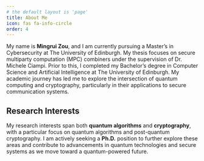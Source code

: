 ```yaml
---
# the default layout is 'page'
title: About Me
icon: fas fa-info-circle
order: 4
---
```


My name is **Mingrui Zou**, and I am currently pursuing a Master’s in Cybersecurity at The University of Edinburgh. My thesis focuses on secure multiparty computation (MPC) combiners under the supervision of Dr. Michele Ciampi. Prior to this, I completed my Bachelor’s degree in Computer Science and Artificial Intelligence at The University of Edinburgh. My academic journey has led me to explore the intersection of quantum computing and cryptography, particularly in their applications to secure communication systems.

## **Research Interests**

My research interests span both **quantum algorithms** and **cryptography**, with a particular focus on quantum algorithms and post-quantum cryptography. I am actively seeking a **Ph.D.** position to further explore these areas and contribute to advancements in quantum technologies and secure systems as we move toward a quantum-powered future.
